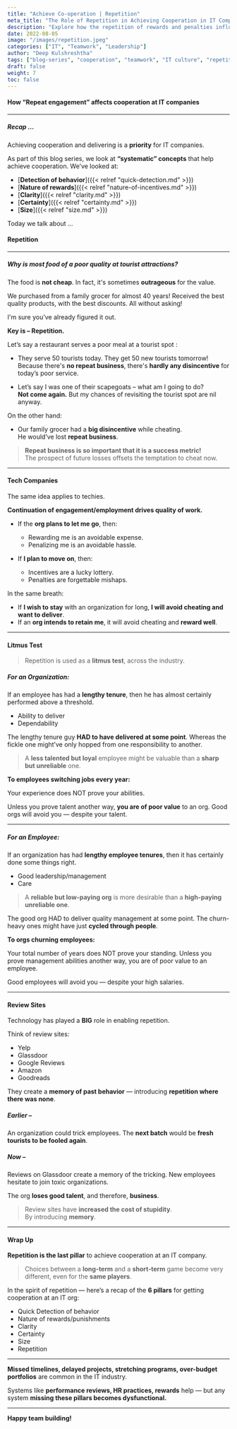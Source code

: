 ```yaml
---
title: "Achieve Co-operation | Repetition"
meta_title: "The Role of Repetition in Achieving Cooperation in IT Companies"
description: "Explore how the repetition of rewards and penalties influences cooperation in IT organizations."
date: 2022-08-05
image: "/images/repetition.jpeg"
categories: ["IT", "Teamwork", "Leadership"]
author: "Deep Kulshreshtha"
tags: ["blog-series", "cooperation", "teamwork", "IT culture", "repetition"]
draft: false
weight: 7
toc: false
---
```


#### How “Repeat engagement” affects cooperation at IT companies

---

##### Recap …

Achieving cooperation and delivering is a **priority** for IT companies.

As part of this blog series, we look at **“systematic” concepts** that help achieve cooperation. We’ve looked at:

- [**Detection of behavior**]({{< relref "quick-detection.md" >}})
- [**Nature of rewards**]({{< relref "nature-of-incentives.md" >}})
- [**Clarity**]({{< relref "clarity.md" >}})
- [**Certainty**]({{< relref "certainty.md" >}})
- [**Size**]({{< relref "size.md" >}})


Today we talk about …

#### **Repetition**

---

##### Why is most food of a poor quality at tourist attractions?

The food is **not cheap**. In fact, it's sometimes **outrageous** for the value.

We purchased from a family grocer for almost 40 years!  Received the best quality products, with the best discounts. All without asking!

I'm sure you’ve already figured it out.  

**Key is – Repetition.**

Let’s say a restaurant serves a poor meal at a tourist spot :

- They serve 50 tourists today. They get 50 new tourists tomorrow!  
Because there's **no repeat business**, there's **hardly any disincentive** for today’s poor service.

- Let’s say I was one of their scapegoats – what am I going to do?  
**Not come again.** But my chances of revisiting the tourist spot are nil anyway.

On the other hand:

- Our family grocer had a **big disincentive** while cheating.  
He would’ve lost **repeat business**.

> **Repeat business is so important that it is a success metric!**  
> The prospect of future losses offsets the temptation to cheat now.

---

#### **Tech Companies**

The same idea applies to techies.  

**Continuation of engagement/employment drives quality of work.**

- If the **org plans to let me go**, then:  
  - Rewarding me is an avoidable expense.  
  - Penalizing me is an avoidable hassle.

- If **I plan to move on**, then:  
  - Incentives are a lucky lottery.  
  - Penalties are forgettable mishaps.

In the same breath:

- If **I wish to stay** with an organization for long, **I will avoid cheating and want to deliver**.  
- If an **org intends to retain me**, it will avoid cheating and **reward well**.

---

#### **Litmus Test**

> Repetition is used as a **litmus test**, across the industry.

##### For an Organization:

If an employee has had a **lengthy tenure**, then he has almost certainly performed above a threshold.

- Ability to deliver  
- Dependability  

The lengthy tenure guy **HAD to have delivered at some point**. Whereas the fickle one might’ve only hopped from one responsibility to another.

> A **less talented but loyal** employee might be valuable than a **sharp but unreliable** one.

**To employees switching jobs every year:**

Your experience does NOT prove your abilities.  

Unless you prove talent another way, **you are of poor value** to an org. Good orgs will avoid you — despite your talent.

---

##### For an Employee:

If an organization has had **lengthy employee tenures**, then it has certainly done some things right.

- Good leadership/management  
- Care

> A **reliable but low-paying org** is more desirable than a **high-paying unreliable one**.

The good org HAD to deliver quality management at some point.  The churn-heavy ones might have just **cycled through people**.



**To orgs churning employees:**

Your total number of years does NOT prove your standing.  Unless you prove management abilities another way, you are of poor value to an employee.  

Good employees will avoid you — despite your high salaries.

---


#### **Review Sites**

Technology has played a **BIG** role in enabling repetition.

Think of review sites:

- Yelp  
- Glassdoor  
- Google Reviews  
- Amazon  
- Goodreads  

They create a **memory of past behavior** — introducing **repetition where there was none**.

##### Earlier –

An organization could trick employees. The **next batch** would be **fresh tourists to be fooled again**.

##### Now –

Reviews on Glassdoor create a memory of the tricking.  New employees hesitate to join toxic organizations. 

The org **loses good talent**, and therefore, **business**.

> Review sites have **increased the cost of stupidity**.  
> By introducing **memory**.

---


#### **Wrap Up**

**Repetition is the last pillar** to achieve cooperation at an IT company.  

> Choices between a **long-term** and a **short-term** game become very different, even for the **same players**.

In the spirit of repetition — here’s a recap of the **6 pillars** for getting cooperation at an IT org:

- Quick Detection of behavior  
- Nature of rewards/punishments  
- Clarity  
- Certainty  
- Size  
- Repetition

---

**Missed timelines, delayed projects, stretching programs, over-budget portfolios** are common in the IT industry.

Systems like **performance reviews, HR practices, rewards** help — but any system **missing these pillars becomes dysfunctional.**

---

**Happy team building!**
